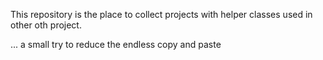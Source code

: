 This repository is the place to collect projects with helper classes used in other 
oth project.

... a small try to reduce the endless copy and paste
